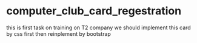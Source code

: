 # computer_club_card_regestration
this is first task on training on T2 company 
we should implement this card by css first then reinplement by bootstrap

